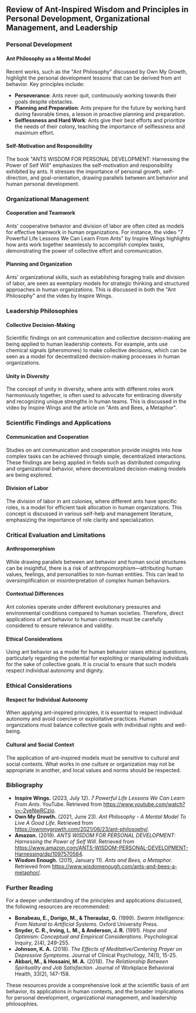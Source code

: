 ## Review of Ant-Inspired Wisdom and Principles in Personal Development, Organizational Management, and Leadership

### Personal Development

#### Ant Philosophy as a Mental Model
Recent works, such as the "Ant Philosophy" discussed by Own My Growth, highlight the personal development lessons that can be derived from ant behavior. Key principles include:

- **Perseverance**: Ants never quit, continuously working towards their goals despite obstacles.
- **Planning and Preparation**: Ants prepare for the future by working hard during favorable times, a lesson in proactive planning and preparation.
- **Selflessness and Hard Work**: Ants give their best efforts and prioritize the needs of their colony, teaching the importance of selflessness and maximum effort.

#### Self-Motivation and Responsibility
The book "ANTS WISDOM FOR PERSONAL DEVELOPMENT: Harnessing the Power of Self Will" emphasizes the self-motivation and responsibility exhibited by ants. It stresses the importance of personal growth, self-direction, and goal-orientation, drawing parallels between ant behavior and human personal development.

### Organizational Management

#### Cooperation and Teamwork
Ants' cooperative behavior and division of labor are often cited as models for effective teamwork in human organizations. For instance, the video "7 Powerful Life Lessons We Can Learn From Ants" by Inspire Wings highlights how ants work together seamlessly to accomplish complex tasks, demonstrating the power of collective effort and communication.

#### Planning and Organization
Ants' organizational skills, such as establishing foraging trails and division of labor, are seen as exemplary models for strategic thinking and structured approaches in human organizations. This is discussed in both the "Ant Philosophy" and the video by Inspire Wings.

### Leadership Philosophies

#### Collective Decision-Making
Scientific findings on ant communication and collective decision-making are being applied to human leadership contexts. For example, ants use chemical signals (pheromones) to make collective decisions, which can be seen as a model for decentralized decision-making processes in human organizations.

#### Unity in Diversity
The concept of unity in diversity, where ants with different roles work harmoniously together, is often used to advocate for embracing diversity and recognizing unique strengths in human teams. This is discussed in the video by Inspire Wings and the article on "Ants and Bees, a Metaphor".

### Scientific Findings and Applications

#### Communication and Cooperation
Studies on ant communication and cooperation provide insights into how complex tasks can be achieved through simple, decentralized interactions. These findings are being applied in fields such as distributed computing and organizational behavior, where decentralized decision-making models are being explored.

#### Division of Labor
The division of labor in ant colonies, where different ants have specific roles, is a model for efficient task allocation in human organizations. This concept is discussed in various self-help and management literature, emphasizing the importance of role clarity and specialization.

### Critical Evaluation and Limitations

#### Anthropomorphism
While drawing parallels between ant behavior and human social structures can be insightful, there is a risk of anthropomorphism—attributing human values, feelings, and personalities to non-human entities. This can lead to oversimplification or misinterpretation of complex human behaviors.

#### Contextual Differences
Ant colonies operate under different evolutionary pressures and environmental conditions compared to human societies. Therefore, direct applications of ant behavior to human contexts must be carefully considered to ensure relevance and validity.

#### Ethical Considerations
Using ant behavior as a model for human behavior raises ethical questions, particularly regarding the potential for exploiting or manipulating individuals for the sake of collective goals. It is crucial to ensure that such models respect individual autonomy and dignity.

### Ethical Considerations

#### Respect for Individual Autonomy
When applying ant-inspired principles, it is essential to respect individual autonomy and avoid coercive or exploitative practices. Human organizations must balance collective goals with individual rights and well-being.

#### Cultural and Social Context
The application of ant-inspired models must be sensitive to cultural and social contexts. What works in one culture or organization may not be appropriate in another, and local values and norms should be respected.

### Bibliography

- **Inspire Wings.** (2023, July 12). *7 Powerful Life Lessons We Can Learn From Ants*. YouTube. Retrieved from https://www.youtube.com/watch?v=-2yeNwRCzio.
- **Own My Growth.** (2021, June 23). *Ant Philosophy - A Mental Model To Live A Good Life*. Retrieved from https://ownmygrowth.com/2021/06/23/ant-philosophy/.
- **Amazon.** (2019). *ANTS WISDOM FOR PERSONAL DEVELOPMENT: Harnessing the Power of Self Will*. Retrieved from https://www.amazon.com/ANTS-WISDOM-PERSONAL-DEVELOPMENT-Harnessing/dp/1097570584.
- **Wisdom Enough.** (2015, January 11). *Ants and Bees, a Metaphor*. Retrieved from https://www.wisdomenough.com/ants-and-bees-a-metaphor/.

### Further Reading

For a deeper understanding of the principles and applications discussed, the following resources are recommended:

- **Bonabeau, E., Dorigo, M., & Theraulaz, G.** (1999). *Swarm Intelligence: From Natural to Artificial Systems*. Oxford University Press.
- **Snyder, C. R., Irving, L. M., & Anderson, J. R.** (1991). *Hope and Optimism: Conceptual and Empirical Considerations*. Psychological Inquiry, 2(4), 249-255.
- **Johnson, K. A.** (2018). *The Effects of Meditative/Centering Prayer on Depressive Symptoms*. Journal of Clinical Psychology, 74(1), 15-25.
- **Akbari, M., & Hossaini, M. A.** (2018). *The Relationship Between Spirituality and Job Satisfaction*. Journal of Workplace Behavioral Health, 33(2), 147-158.

These resources provide a comprehensive look at the scientific basis of ant behavior, its applications in human contexts, and the broader implications for personal development, organizational management, and leadership philosophies.